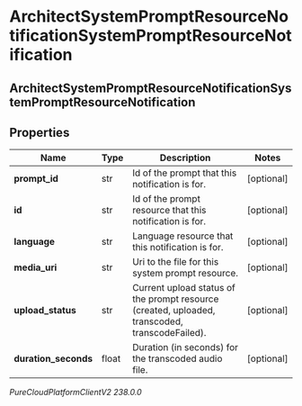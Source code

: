 # ArchitectSystemPromptResourceNotificationSystemPromptResourceNotification

## ArchitectSystemPromptResourceNotificationSystemPromptResourceNotification

## Properties

|Name | Type | Description | Notes|
|------------ | ------------- | ------------- | -------------|
| **prompt_id** | str | Id of the prompt that this notification is for. | [optional] |
| **id** | str | Id of the prompt resource that this notification is for. | [optional] |
| **language** | str | Language resource that this notification is for. | [optional] |
| **media_uri** | str | Uri to the file for this system prompt resource. | [optional] |
| **upload_status** | str | Current upload status of the prompt resource (created, uploaded, transcoded, transcodeFailed). | [optional] |
| **duration_seconds** | float | Duration (in seconds) for the transcoded audio file. | [optional] |



_PureCloudPlatformClientV2 238.0.0_
